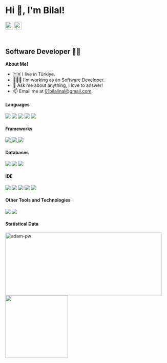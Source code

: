 <br />
<h1 title="Bilal İnal"> Hi 👋, I'm Bilal!</h1>

<a href="https://www.linkedin.com/in/inalbilal/" target="_blank">
    <img align="left" alt="Jaskirat's LinkedIn" width="24px" src="https://cdn.jsdelivr.net/npm/simple-icons@v3/icons/linkedin.svg" />
</a>
<a href="https://www.instagram.com/bilalinals/" target="_blank">
    <img align="left" alt="Jaskirat's Instagram" width="24px" src="https://cdn.jsdelivr.net/npm/simple-icons@v3/icons/instagram.svg" />
</a>

<br />
<br />
<br />
<h2 title="Bilal İnal"> Software Developer 👨‍💻 </h2>


**About Me!**
- 🇹🇷 I live in Türkiye.
- 👨🏽‍💻 I'm working as an Software Developer.
- 💬 Ask me about anything, I love to answer!
- 📫 Email me at [01bilalinal@gmail.com](mailto:01bilalinal@gmail.com).


<h4> Languages </h4>
<span> 
      <a href="https://www.python.org/" target="_blank"> <img src="https://img.shields.io/badge/Python-244d70?style=for-the-badge&logo=python&logoColor=white"></a>
      <a href="https://go.dev/" target="_blank"> <img src="https://img.shields.io/badge/Go-007d9c?style=for-the-badge&logo=go&logoColor=white"></a>
      <a href="https://www.php.net/" target="_blank"> <img src="https://img.shields.io/badge/PHP-777BB4?style=for-the-badge&logo=php&logoColor=white"></a>
      <a href="https://www.javascript.com/" target="_blank"> <img src="https://img.shields.io/badge/JavaScript-F7DF1E?style=for-the-badge&logo=javascript&logoColor=black"></a>
      <a href="https://docs.microsoft.com/tr-tr/dotnet/csharp/" target="_blank"> <img src="https://img.shields.io/badge/C_SHARP-00599C?style=for-the-badge&logo=csharp&logoColor=white"></a>  
</span>

<h4> Frameworks </h4>
<span>
    <a href="https://symfony.com/"> <img src="https://img.shields.io/badge/Symfony-00000F?style=for-the-badge&logo=symfony&logoColor=white"> </a>
    <a href="https://flask.palletsprojects.com/"> <img src="https://img.shields.io/badge/Flask-3caabf?style=for-the-badge&logo=flask&logoColor=white"> </a>
    <a href="https://www.djangoproject.com/"> <img src="https://img.shields.io/badge/Django-0C4B33?style=for-the-badge&logo=django&logoColor=white"> </a>
</span>

<h4> Databases </h4>
<span>
  <a href="https://www.mysql.com/"> <img src="https://img.shields.io/badge/MySQL-00000F?style=for-the-badge&logo=mysql&logoColor=white"></a>
  <a href="https://www.mongodb.com/"> <img src="https://img.shields.io/badge/MongoDB-07ab4f?style=for-the-badge&logo=mongodb&logoColor=white"></a>
  <a href="https://www.sqlite.org/index.html"> <img src="https://img.shields.io/badge/SQLite-0482cc?style=for-the-badge&logo=sqlite&logoColor=white"></a>

</span>

<h4> IDE </h4>
<span>
    <a href="https://www.jetbrains.com/phpstorm/"><img src="https://img.shields.io/badge/Php_Storm-e33bb7?style=for-the-badge&logo=phpstorm&logoColor=white"></a>
    <a href="https://www.jetbrains.com/go/"><img src="https://img.shields.io/badge/GoLand-8473ff?style=for-the-badge&logo=goland&logoColor=white"></a>
    <a href="https://www.jetbrains.com/pycharm/"><img src="https://img.shields.io/badge/PyCharm-19191c?style=for-the-badge&logo=pycharm&logoColor=white"></a>
    <a href="https://www.jetbrains.com/webstorm/"><img src="https://img.shields.io/badge/WebStorm-fbfe50?style=for-the-badge&logo=webstorm&logoColor=black"></a>
    <a href="https://visualstudio.microsoft.com/"><img src="https://img.shields.io/badge/Visual_Studio-0078D4?style=for-the-badge&logo=visual-studio&logoColor=white"></a>
</span>

<h4> Other Tools and Technologies </h4>
<span>
  <a href="https://git-scm.com/"><img src="https://img.shields.io/badge/Git-F05032?style=for-the-badge&logo=git&logoColor=white"></a>
  <a href="https://www.docker.com/"><img src="https://img.shields.io/badge/Docker-2496ED?style=for-the-badge&logo=docker&logoColor=white"></a>
</span>


<h4>Statistical Data </h4>
<p>
    <a href="https://github.com/inalbilal"><img src="https://github-readme-stats.vercel.app/api/top-langs?username=inalbilal&show_icons=true&locale=en&layout=compact" width="489" height="195" alt="adam-pw" /></a>
    <a href="https://github.com/inalbilal"><img src="https://github-readme-stats.vercel.app/api?username=inalbilal&show_icons=true&locale=en&layout=compact" height="195"></img></a>
</p>
